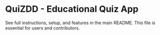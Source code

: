 # QuiZDD - Educational Quiz App

See full instructions, setup, and features in the main README. This file is essential for users and contributors.